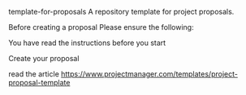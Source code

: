 template-for-proposals
A repository template for project proposals.

Before creating a proposal
Please ensure the following:

You have read the instructions before you start

Create your proposal

read the article https://www.projectmanager.com/templates/project-proposal-template

